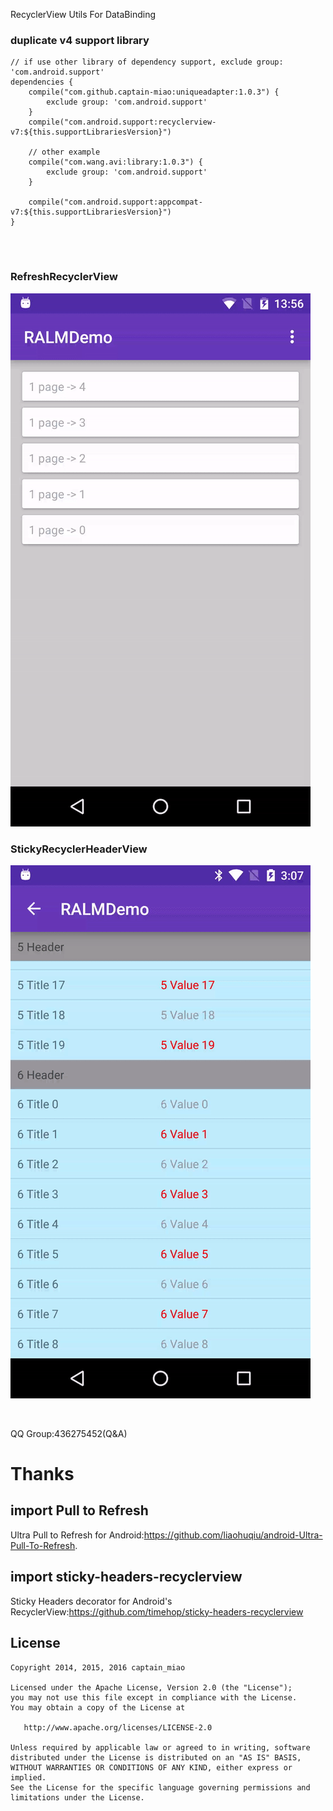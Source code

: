 RecyclerView Utils For DataBinding

###  duplicate v4 support library
```
// if use other library of dependency support, exclude group: 'com.android.support'
dependencies {
    compile("com.github.captain-miao:uniqueadapter:1.0.3") {
        exclude group: 'com.android.support'
    }
    compile("com.android.support:recyclerview-v7:${this.supportLibrariesVersion}")
    
    // other example
    compile("com.wang.avi:library:1.0.3") {
        exclude group: 'com.android.support'
    }

    compile("com.android.support:appcompat-v7:${this.supportLibrariesVersion}")
}


```
<br/>

### RefreshRecyclerView    
![load_more_screenshot](https://raw.githubusercontent.com/captain-miao/me.github.com/master/screenshot/refresh_and_load_more.gif "refresh_and_load_more")


### StickyRecyclerHeaderView    
![sticky_header_view](https://raw.githubusercontent.com/captain-miao/me.github.com/master/screenshot/sticky_header_view.gif "sticky_header_view")

<br/>


QQ  Group:436275452(Q&A)
# Thanks
## import Pull to Refresh
Ultra Pull to Refresh for Android:https://github.com/liaohuqiu/android-Ultra-Pull-To-Refresh.

## import sticky-headers-recyclerview
Sticky Headers decorator for Android's RecyclerView:https://github.com/timehop/sticky-headers-recyclerview

## License

    Copyright 2014, 2015, 2016 captain_miao

    Licensed under the Apache License, Version 2.0 (the "License");
    you may not use this file except in compliance with the License.
    You may obtain a copy of the License at

       http://www.apache.org/licenses/LICENSE-2.0

    Unless required by applicable law or agreed to in writing, software
    distributed under the License is distributed on an "AS IS" BASIS,
    WITHOUT WARRANTIES OR CONDITIONS OF ANY KIND, either express or implied.
    See the License for the specific language governing permissions and
    limitations under the License.
